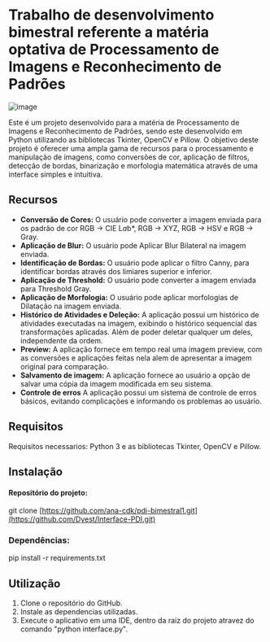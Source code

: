 # Trabalho de desenvolvimento bimestral referente a matéria optativa de Processamento de Imagens e Reconhecimento de Padrões

![image](https://github.com/Dyest/Interface-PDI/assets/64050916/e11cc5f2-cd80-4482-86a2-02c1ae0a1452)

Este é um projeto desenvolvido para a matéria de Processamento de Imagens e Reconhecimento de Padrões, sendo este desenvolvido em Python utilizando as bibliotecas Tkinter, OpenCV e Pillow. O objetivo deste projeto é oferecer uma ampla gama de recursos para o processamento e manipulação de imagens, como conversões de cor, aplicação de filtros, detecção de bordas, binarização e morfologia matemática através de uma interface simples e intuitiva. 

## Recursos 
- **Conversão de Cores:** O usuário pode converter a imagem enviada para os padrão de cor RGB -> CIE L*a*b*, RGB -> XYZ, RGB -> HSV e RGB -> Gray.
- **Aplicação de Blur:** O usuário pode Aplicar Blur Bilateral na imagem enviada.
- **Identificação de Bordas:** O usuário pode aplicar o filtro Canny, para identificar bordas através dos limiares superior e inferior.
- **Aplicação de Threshold:** O usuário pode converter a imagem enviada para Threshold Gray.
- **Aplicação de Morfologia:** O usuário pode aplicar morfologias de Dilatação na imagem enviada.
- **Histórico de Atividades e Deleção:** A aplicação possui um histórico de atividades executadas na imagem, exibindo o histórico sequencial das transformações aplicadas. Além de poder deletar qualquer um deles, independente da ordem. 
- **Preview:** A aplicação fornece em tempo real uma imagem preview, com as conversões e aplicações feitas nela alem de apresentar a imagem original para comparação.
- **Salvamento de imagem:** A aplicação fornece ao usuário a opção de salvar uma cópia da imagem modificada em seu sistema.
- **Controle de erros** A aplicação possui um sistema de controle de erros básicos, evitando complicações e informando os problemas ao usuário.


## Requisitos
Requisitos necessarios: Python 3 e as bibliotecas Tkinter, OpenCV e Pillow.


## Instalação
#### Repositório do projeto:
git clone [https://github.com/ana-cdk/pdi-bimestral1.git](https://github.com/Dyest/Interface-PDI.git)


### Dependências:
pip install -r requirements.txt


## Utilização
1. Clone o repositório do GitHub.
2. Instale as dependencias utilizadas.
3. Execute o aplicativo em uma IDE, dentro da raiz do projeto atravez do comando "python interface.py".
